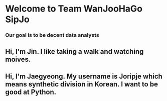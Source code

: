 # Welcome to Team WanJooHaGo SipJo
### Our goal is to be decent data analysts

## Hi, I'm Jin. I like taking a walk and watching moives.

## Hi, I'm Jaegyeong. My username is Joripje which means synthetic division in Korean. I want to be good at Python.
